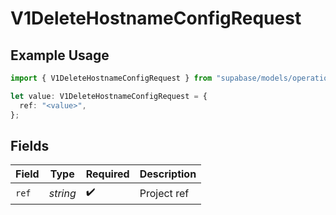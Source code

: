 # V1DeleteHostnameConfigRequest

## Example Usage

```typescript
import { V1DeleteHostnameConfigRequest } from "supabase/models/operations";

let value: V1DeleteHostnameConfigRequest = {
  ref: "<value>",
};
```

## Fields

| Field              | Type               | Required           | Description        |
| ------------------ | ------------------ | ------------------ | ------------------ |
| `ref`              | *string*           | :heavy_check_mark: | Project ref        |